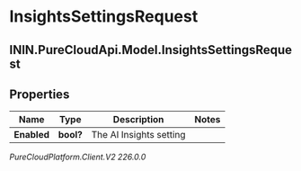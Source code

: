 # InsightsSettingsRequest

## ININ.PureCloudApi.Model.InsightsSettingsRequest

## Properties

|Name | Type | Description | Notes|
|------------ | ------------- | ------------- | -------------|
| **Enabled** | **bool?** | The AI Insights setting | |



_PureCloudPlatform.Client.V2 226.0.0_
